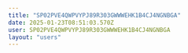 ```yaml
---
title: "SP02PVE4QWPVYPJ89R303GWWWEHK1B4CJ4NGNBGA"
date: 2025-01-23T08:51:03.570Z
user: SP02PVE4QWPVYPJ89R303GWWWEHK1B4CJ4NGNBGA
layout: "users"
---
```

    